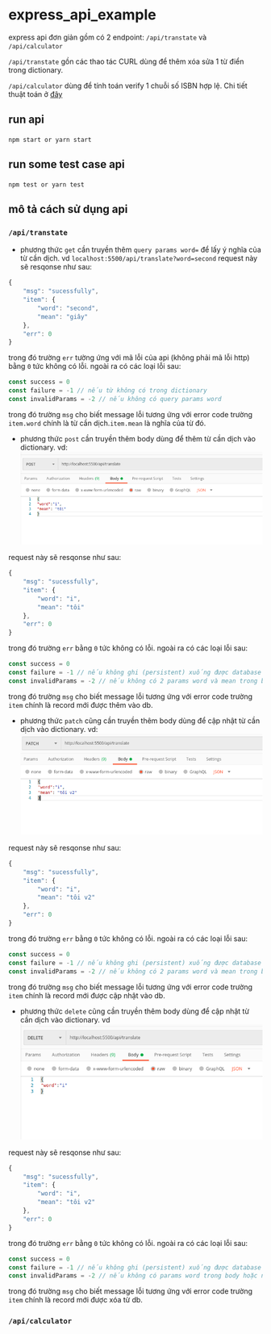 # express_api_example
express api đơn giản gồm có 2 endpoint: `/api/transtate` và `/api/calculator`

`/api/transtate` gồn các thao tác CURL dùng để thêm xóa sửa 1 từ điển trong dictionary.

`/api/calculator` dùng để tính toán verify 1 chuỗi số ISBN hợp lệ. Chi tiết thuật toán ở [đây](https://en.wikipedia.org/wiki/International_Standard_Book_Number)

## run api
```npm start or yarn start```


## run some test case api
```npm test or yarn test```

## mô tả cách sử dụng api
### `/api/transtate`

* phương thức `get` cần truyền thêm `query params word=` để lấy ý nghĩa của từ cần dịch. vd `localhost:5500/api/translate?word=second` request này sẽ resqonse như sau:
```javascript
{
    "msg": "sucessfully",
    "item": {
        "word": "second",
        "mean": "giây"
    },
    "err": 0
}
```
trong đó trường `err` tường ứng với mã lỗi của api (không phải mã lỗi http) bằng `0` tức không có lỗi. ngoài ra có các loại lỗi sau:
```javascript
const success = 0
const failure = -1 // nếu từ không có trong dictionary
const invalidParams = -2 // nếu không có query params word
```
trong đó trường `msg` cho biết message lỗi tương ứng với error code
trường `item.word` chính là từ cần dịch.`item.mean` là nghĩa của từ đó.
* phương thức `post` cần truyền thêm body dùng để thêm từ cần dịch vào dictionary. vd:
![hình 1](./imgs/postrq.png)

request này sẽ resqonse như sau:
```javascript
{
    "msg": "sucessfully",
    "item": {
        "word": "i",
        "mean": "tôi"
    },
    "err": 0
}
```
trong đó trường `err` bằng `0` tức không có lỗi. ngoài ra có các loại lỗi sau:
```javascript
const success = 0
const failure = -1 // nếu không ghi (persistent) xuống được database
const invalidParams = -2 // nếu không có 2 params word và mean trong body
```
trong đó trường `msg` cho biết message lỗi tương ứng với error code
trường `item` chính là record mới được thêm vào db.
* phương thức `patch` cũng cần truyền thêm body dùng để cập nhật từ cần dịch vào dictionary. vd:
![hình 2](./imgs/patchrq.png)

request này sẽ resqonse như sau:
```javascript
{
    "msg": "sucessfully",
    "item": {
        "word": "i",
        "mean": "tôi v2"
    },
    "err": 0
}
```
trong đó trường `err` bằng `0` tức không có lỗi. ngoài ra có các loại lỗi sau:
```javascript
const success = 0 
const failure = -1 // nếu không ghi (persistent) xuống được database
const invalidParams = -2 // nếu không có 2 params word và mean trong body hoặc nếu từ cần cập nhật không có trong database
```
trong đó trường `msg` cho biết message lỗi tương ứng với error code
trường `item` chính là record mới được cập nhật vào db.
* phương thức `delete` cũng cần truyền thêm body dùng để cập nhật từ cần dịch vào dictionary. vd
![hình 2](./imgs/deleterq.png)

request này sẽ resqonse như sau:
```javascript
{
    "msg": "sucessfully",
    "item": {
        "word": "i",
        "mean": "tôi v2"
    },
    "err": 0
}
```
trong đó trường `err` bằng `0` tức không có lỗi. ngoài ra có các loại lỗi sau:
```javascript
const success = 0 
const failure = -1 // nếu không ghi (persistent) xuống được database
const invalidParams = -2 // nếu không có params word trong body hoặc nếu từ cần xóa không có trong database
```
trong đó trường `msg` cho biết message lỗi tương ứng với error code
trường `item` chính là record mới được xóa từ db.

### `/api/calculator`
